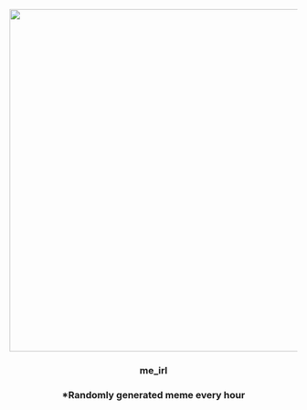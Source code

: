 <p align="center">
        <img src="https://i.redd.it/kxc4juo3y6491.png" width="600" height="600">
        </p>
        <h3 align="center">me_irl</h3>
        <h3 align="center">*Randomly generated meme every hour</h3>
    